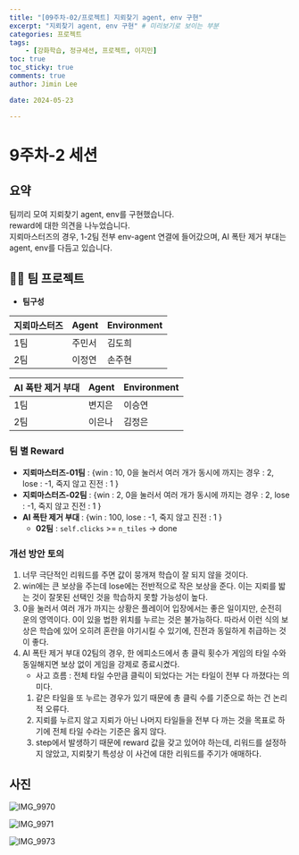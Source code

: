 ```yaml
---
title: "[09주차-02/프로젝트] 지뢰찾기 agent, env 구현"  
excerpt: "지뢰찾기 agent, env 구현" # 미리보기로 보이는 부분  
categories: 프로젝트  
tags: 
    - [강화학습, 정규세션, 프로젝트, 이지민]  
toc: true  
toc_sticky: true  
comments: true  
author: Jimin Lee  

date: 2024-05-23

---
```


# 9주차-2 세션

## 요약 
팀끼리 모여 지뢰찾기 agent, env를 구현했습니다.  
reward에 대한 의견을 나누었습니다.  
지뢰마스터즈의 경우, 1-2팀 전부 env-agent 연결에 들어갔으며, AI 폭탄 제거 부대는 agent, env를 다듬고 있습니다. 

## 👩‍💻 팀 프로젝트 
- **팀구성**   

| 지뢰마스터즈 | Agent | Environment |
| --- |-----|-------------|
| 1팀 | 주민서 | 김도희         |
| 2팀 | 이정연 | 손주현         |

| AI 폭탄 제거 부대 | Agent | Environment |
| --- |-------|-------------|
| 1팀  | 변지은   | 이승연         |
| 2팀 | 이은나   | 김정은         |

### 팀 별 Reward
- **지뢰마스터즈-01팀** : {win : 10,  0을 눌러서 여러 개가 동시에 까지는 경우 : 2, lose : -1, 죽지 않고 진전 : 1 }  
- **지뢰마스터즈-02팀** : {win : 2,  0을 눌러서 여러 개가 동시에 까지는 경우 : 2, lose : -1, 죽지 않고 진전 : 1 }  
- **AI 폭탄 제거 부대** : {win : 100, lose : -1, 죽지 않고 진전 : 1 }  
  - **02팀** : `self.clicks` >= `n_tiles`  -> done

### 개선 방안 토의 
1. 너무 극단적인 리워드를 주면 값이 뭉개져 학습이 잘 되지 않을 것이다.   
2. win에는 큰 보상을 주는데 lose에는 전반적으로 작은 보상을 준다. 이는 지뢰를 밟는 것이 잘못된 선택인 것을 학습하지 못할 가능성이 높다. 
3. 0을 눌러서 여러 개가 까지는 상황은 플레이어 입장에서는 좋은 일이지만, 순전히 운의 영역이다. 0이 있을 법한 위치를 누르는 것은 불가능하다. 따라서 이런 식의 보상은 학습에 있어 오히려 혼란을 야기시킬 수 있기에, 진전과 동일하게 취급하는 것이 좋다. 
4. AI 폭탄 제거 부대 02팀의 경우, 한 에피소드에서 총 클릭 횟수가 게임의 타일 수와 동일해지면 보상 없이 게임을 강제로 종료시켰다. 
   - 사고 흐름 : 전체 타일 수만큼 클릭이 되었다는 거는 타일이 전부 다 까졌다는 의미다.
   1. 같은 타일을 또 누르는 경우가 있기 때문에 총 클릭 수를 기준으로 하는 건 논리적 오류다. 
   2. 지뢰를 누르지 않고 지뢰가 아닌 나머지 타일들을 전부 다 까는 것을 목표로 하기에 전체 타일 수라는 기준은 옳지 않다. 
   3. step에서 발생하기 때문에 reward 값을 갖고 있어야 하는데, 리워드를 설정하지 않았고, 지뢰찾기 특성상 이 사건에 대한 리워드를 주기가 애매하다.


## 사진
![IMG_9970](https://github.com/KanghwaSisters/kanghwasisters.github.io/assets/126959470/19e48c7a-199f-43d9-89d8-c6bc23f67731)  

![IMG_9971](https://github.com/KanghwaSisters/kanghwasisters.github.io/assets/126959470/dccb43bc-9c22-411f-a45f-cc2bc205b2cb)  

![IMG_9973](https://github.com/KanghwaSisters/kanghwasisters.github.io/assets/126959470/345dac2a-4c32-4113-acda-56e76f888778)  


